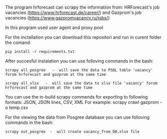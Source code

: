 The program hrforecast can scrapy the information from:
 	HRForecast's job vacancies (https://www.hrforecast.de/career/)
	and Gazprom's job vacancies (https://www.gazpromvacancy.ru/jobs/)

In this program used user agent and proxy pool

For the inctallation you can download this repositori and run in curent folder the comand:

	pip install -r requirements.txt

After succesful instalation you can use folloving commands in the bash:
	
	scrapy all_posgree   -  will save the data to PSQL table 'vacancy' forom hrforecast and gazprom at the same time

	scrapy all_xlsx   -  will save the data to xlsx file 'vacancy' forom hrforecast and gazprom at the same time

You can use the in-build scrapy commends for exporting to following formats: JSON, JSON lines, CSV, XML
For example: scrapy crawl gazprom -o temp.csv

For the viewing the data from Posgree database you can use folloving commands in the bash:

	scrapy out_posgree  -  will create vacancy_from_DB.xlsx file